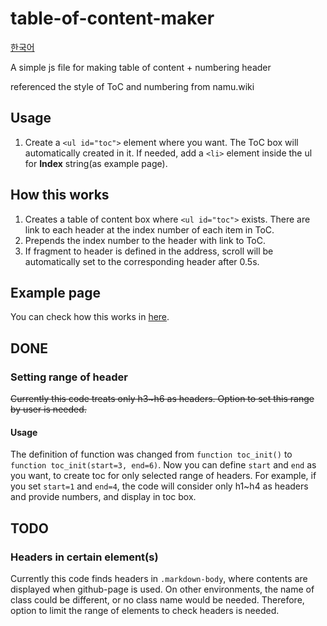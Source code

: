 # table-of-content-maker

[한국어](https://github.com/Orb-H/markdown-toc-maker/blob/main/README.md)

A simple js file for making table of content + numbering header

referenced the style of ToC and numbering from namu.wiki

## Usage

1. Create a `<ul id="toc">` element where you want. The ToC box will automatically created in it. If needed, add a `<li>` element inside the ul for **Index** string(as example page).

## How this works

1. Creates a table of content box where `<ul id="toc">` exists. There are link to each header at the index number of each item in ToC.
1. Prepends the index number to the header with link to ToC.
1. If fragment to header is defined in the address, scroll will be automatically set to the corresponding header after 0.5s.

## Example page

You can check how this works in [here](https://orb-h.github.io/markdown-toc-maker/example).

## DONE

### Setting range of header

~~Currently this code treats only h3~h6 as headers. Option to set this range by user is needed.~~

#### Usage

The definition of function was changed from `function toc_init()` to `function toc_init(start=3, end=6)`. Now you can define `start` and `end` as you want, to create toc for only selected range of headers. For example, if you set `start=1` and `end=4`, the code will consider only h1~h4 as headers and provide numbers, and display in toc box.

## TODO

### Headers in certain element(s)

Currently this code finds headers in `.markdown-body`, where contents are displayed when github-page is used. On other environments, the name of class could be different, or no class name would be needed. Therefore, option to limit the range of elements to check headers is needed.